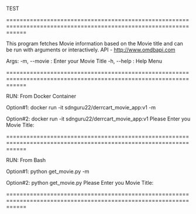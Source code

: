 TEST

==================================================================================================================

This program fetches Movie information based on the Movie title and can be run with arguments or interactively. 
API - http://www.omdbapi.com 

Args:
    -m, --movie : Enter your Movie Title
	-h, --help : Help Menu 
	
==================================================================================================================

RUN: From Docker Container

Option#1: 
docker run -it sdnguru22/derrcart_movie_app:v1 -m <Movie Title>

Option#2:
docker run -it sdnguru22/derrcart_movie_app:v1
Please Enter you Movie Title: <Movie Title>

==================================================================================================================

RUN: From Bash 

Option#1: 
python get_movie.py -m <Movie Title>

Option#2:
python get_movie.py
Please Enter you Movie Title: <Movie Title>
 
==================================================================================================================
